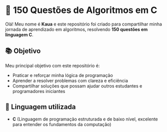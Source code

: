 # 🧠 150 Questões de Algoritmos em C

Olá! Meu nome é **Kaua** e este repositório foi criado para compartilhar minha jornada de aprendizado em algoritmos, resolvendo **150 questões em linguagem C**.

## 📚 Objetivo

Meu principal objetivo com este repositório é:

- Praticar e reforçar minha lógica de programação
- Aprender a resolver problemas com clareza e eficiência
- Compartilhar soluções que possam ajudar outros estudantes e programadores iniciantes

## 🚀 Linguagem utilizada

- **C** (Linguagem de programação estruturada e de baixo nível, excelente para entender os fundamentos da computação)


